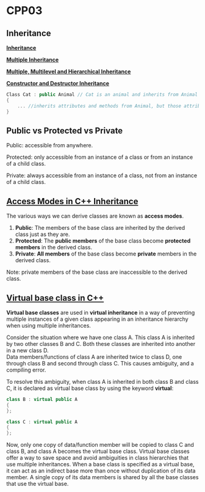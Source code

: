 # CPP03

## Inheritance

[**Inheritance**](https://www.geeksforgeeks.org/inheritance-in-c/)

[**Multiple Inheritance**](https://www.geeksforgeeks.org/multiple-inheritance-in-c/)

[**Multiple, Multilevel and Hierarchical Inheritance**](https://www.programiz.com/cpp-programming/multilevel-multiple-inheritance)

[**Constructor and Destructor Inheritance**](https://stackoverflow.com/questions/14184341/c-constructor-destructor-inheritance)

```CPP
Class Cat : public Animal // Cat is an animal and inherits from Animal class
{
	... //inherits attributes and methods from Animal, but those attributes and methods may be changed, if they're protected or public.
}
```

## Public vs Protected vs Private

Public: accessible from anywhere.

Protected: only accessible from an instance of a class or from an instance of a child class.

Private: always accessible from an instance of a class, not from an instance of a child class.

## [Access Modes in C++ Inheritance](https://www.programiz.com/cpp-programming/inheritance)

The various ways we can derive classes are known as **access modes**.
1.	**Public**: The members of the base class are inherited by the derived class just as they are.
2.	**Protected**: The **public members** of the base class become **protected members** in the derived class.
3.	**Private**: **All members** of the base class become **private** members in the derived class.

Note: private members of the base class are inaccessible to the derived class.

## [Virtual base class in C++](https://www.geeksforgeeks.org/virtual-base-class-in-c/)

**Virtual base classes** are used in **virtual inheritance** in a way of preventing multiple instances of a given class appearing in an inheritance hierarchy when using multiple inheritances.

Consider the situation where we have one class A. This class A is inherited by two other classes B and C. Both these classes are inherited into another in a new class D.\
Data members/functions of class A are inherited twice to class D, one through class B and second through class C. This causes ambiguity, and a compiling error.

To resolve this ambiguity, when class A is inherited in both class B and class C, it is declared as virtual base class by using the keyword **virtual**:

```CPP
class B : virtual public A
{
};

class C : virtual public A
{	
};
```

Now, only one copy of data/function member will be copied to class C and class B, and class A becomes the virtual base class. Virtual base classes offer a way to save space and avoid ambiguities in class hierarchies that use multiple inheritances. When a base class is specified as a virtual base, it can act as an indirect base more than once without duplication of its data member. A single copy of its data members is shared by all the base classes that use the virtual base.